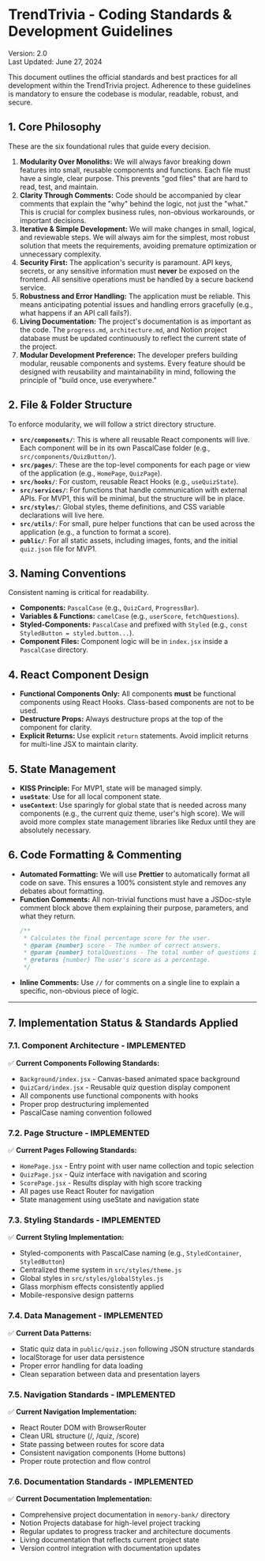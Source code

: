 # **TrendTrivia - Coding Standards & Development Guidelines**

Version: 2.0  
Last Updated: June 27, 2024

This document outlines the official standards and best practices for all development within the TrendTrivia project. Adherence to these guidelines is mandatory to ensure the codebase is modular, readable, robust, and secure.

## **1. Core Philosophy**

These are the six foundational rules that guide every decision.

1.  **Modularity Over Monoliths:** We will always favor breaking down features into small, reusable components and functions. Each file must have a single, clear purpose. This prevents "god files" that are hard to read, test, and maintain.
2.  **Clarity Through Comments:** Code should be accompanied by clear comments that explain the "why" behind the logic, not just the "what." This is crucial for complex business rules, non-obvious workarounds, or important decisions.
3.  **Iterative & Simple Development:** We will make changes in small, logical, and reviewable steps. We will always aim for the simplest, most robust solution that meets the requirements, avoiding premature optimization or unnecessary complexity.
4.  **Security First:** The application's security is paramount. API keys, secrets, or any sensitive information must **never** be exposed on the frontend. All sensitive operations must be handled by a secure backend service.
5.  **Robustness and Error Handling:** The application must be reliable. This means anticipating potential issues and handling errors gracefully (e.g., what happens if an API call fails?).
6.  **Living Documentation:** The project's documentation is as important as the code. The `progress.md`, `architecture.md`, and Notion project database must be updated continuously to reflect the current state of the project.
7.  **Modular Development Preference:** The developer prefers building modular, reusable components and systems. Every feature should be designed with reusability and maintainability in mind, following the principle of "build once, use everywhere."

## **2. File & Folder Structure**

To enforce modularity, we will follow a strict directory structure.

*   **`src/components/`**: This is where all reusable React components will live. Each component will be in its own PascalCase folder (e.g., `src/components/QuizButton/`).
*   **`src/pages/`**: These are the top-level components for each page or view of the application (e.g., `HomePage`, `QuizPage`).
*   **`src/hooks/`**: For custom, reusable React Hooks (e.g., `useQuizState`).
*   **`src/services/`**: For functions that handle communication with external APIs. For MVP1, this will be minimal, but the structure will be in place.
*   **`src/styles/`**: Global styles, theme definitions, and CSS variable declarations will live here.
*   **`src/utils/`**: For small, pure helper functions that can be used across the application (e.g., a function to format a score).
*   **`public/`**: For all static assets, including images, fonts, and the initial `quiz.json` file for MVP1.

## **3. Naming Conventions**

Consistent naming is critical for readability.

*   **Components:** `PascalCase` (e.g., `QuizCard`, `ProgressBar`).
*   **Variables & Functions:** `camelCase` (e.g., `userScore`, `fetchQuestions`).
*   **Styled-Components:** `PascalCase` and prefixed with `Styled` (e.g., `const StyledButton = styled.button...`).
*   **Component Files:** Component logic will be in `index.jsx` inside a `PascalCase` directory.

## **4. React Component Design**

*   **Functional Components Only:** All components **must** be functional components using React Hooks. Class-based components are not to be used.
*   **Destructure Props:** Always destructure props at the top of the component for clarity.
*   **Explicit Returns:** Use explicit `return` statements. Avoid implicit returns for multi-line JSX to maintain clarity.

## **5. State Management**

*   **KISS Principle:** For MVP1, state will be managed simply.
*   **`useState`**: Use for all local component state.
*   **`useContext`**: Use sparingly for global state that is needed across many components (e.g., the current quiz theme, user's high score). We will avoid more complex state management libraries like Redux until they are absolutely necessary.

## **6. Code Formatting & Commenting**

*   **Automated Formatting:** We will use **Prettier** to automatically format all code on save. This ensures a 100% consistent style and removes any debates about formatting.
*   **Function Comments:** All non-trivial functions must have a JSDoc-style comment block above them explaining their purpose, parameters, and what they return.
    ```javascript
    /**
     * Calculates the final percentage score for the user.
     * @param {number} score - The number of correct answers.
     * @param {number} totalQuestions - The total number of questions in the quiz.
     * @returns {number} The user's score as a percentage.
     */
    ```
*   **Inline Comments:** Use `//` for comments on a single line to explain a specific, non-obvious piece of logic.

---

## **7. Implementation Status & Standards Applied**

### **7.1. Component Architecture - IMPLEMENTED**

✅ **Current Components Following Standards:**
- `Background/index.jsx` - Canvas-based animated space background
- `QuizCard/index.jsx` - Reusable quiz question display component
- All components use functional components with hooks
- Proper prop destructuring implemented
- PascalCase naming convention followed

### **7.2. Page Structure - IMPLEMENTED**

✅ **Current Pages Following Standards:**
- `HomePage.jsx` - Entry point with user name collection and topic selection
- `QuizPage.jsx` - Quiz interface with navigation and scoring
- `ScorePage.jsx` - Results display with high score tracking
- All pages use React Router for navigation
- State management using useState and navigation state

### **7.3. Styling Standards - IMPLEMENTED**

✅ **Current Styling Implementation:**
- Styled-components with PascalCase naming (e.g., `StyledContainer`, `StyledButton`)
- Centralized theme system in `src/styles/theme.js`
- Global styles in `src/styles/globalStyles.js`
- Glass morphism effects consistently applied
- Mobile-responsive design patterns

### **7.4. Data Management - IMPLEMENTED**

✅ **Current Data Patterns:**
- Static quiz data in `public/quiz.json` following JSON structure standards
- localStorage for user data persistence
- Proper error handling for data loading
- Clean separation between data and presentation layers

### **7.5. Navigation Standards - IMPLEMENTED**

✅ **Current Navigation Implementation:**
- React Router DOM with BrowserRouter
- Clean URL structure (/, /quiz, /score)
- State passing between routes for score data
- Consistent navigation components (Home buttons)
- Proper route protection and flow control

### **7.6. Documentation Standards - IMPLEMENTED**

✅ **Current Documentation Implementation:**
- Comprehensive project documentation in `memory-bank/` directory
- Notion Projects database for high-level project tracking
- Regular updates to progress tracker and architecture documents
- Living documentation that reflects current project state
- Version control integration with documentation updates 